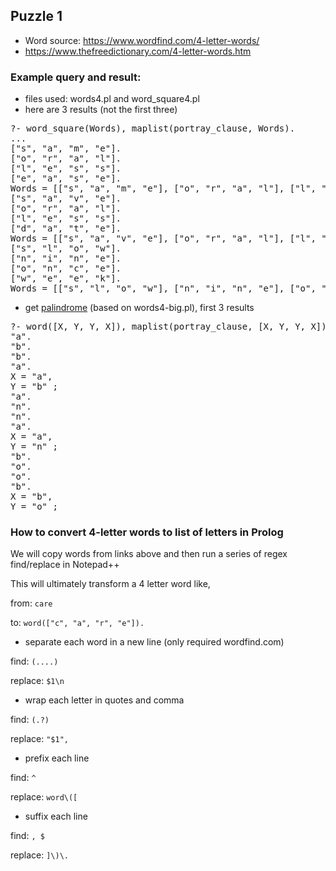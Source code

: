 ## Puzzle 1

- Word source: https://www.wordfind.com/4-letter-words/
- https://www.thefreedictionary.com/4-letter-words.htm

### Example query and result:

- files used: words4.pl and word_square4.pl
- here are 3 results (not the first three)

<pre>
?- word_square(Words), maplist(portray_clause, Words).
...
["s", "a", "m", "e"].
["o", "r", "a", "l"].
["l", "e", "s", "s"].
["e", "a", "s", "e"].
Words = [["s", "a", "m", "e"], ["o", "r", "a", "l"], ["l", "e", "s", "s"], ["e", "a", "s", "e"]] ;
["s", "a", "v", "e"].
["o", "r", "a", "l"].
["l", "e", "s", "s"].
["d", "a", "t", "e"].
Words = [["s", "a", "v", "e"], ["o", "r", "a", "l"], ["l", "e", "s", "s"], ["d", "a", "t", "e"]] ;
["s", "l", "o", "w"].
["n", "i", "n", "e"].
["o", "n", "c", "e"].
["w", "e", "e", "k"].
Words = [["s", "l", "o", "w"], ["n", "i", "n", "e"], ["o", "n", "c", "e"], ["w", "e", "e", "k"]]
</pre>

- get [palindrome](https://en.wikipedia.org/wiki/Palindrome)
(based on words4-big.pl), first 3 results

<pre>
?- word([X, Y, Y, X]), maplist(portray_clause, [X, Y, Y, X]).
"a".
"b".
"b".
"a".
X = "a",
Y = "b" ;
"a".
"n".
"n".
"a".
X = "a",
Y = "n" ;
"b".
"o".
"o".
"b".
X = "b",
Y = "o" ;
</pre>

### How to convert 4-letter words to list of letters in Prolog

We will copy words from links above and then run a series
of regex find/replace in Notepad++

This will ultimately transform a 4 letter word like,

from: `care` 

to: `word(["c", "a", "r", "e"]).`

- separate each word in a new line (only required wordfind.com)

find: `(....)`

replace: `$1\n`

- wrap each letter in quotes and comma

find: `(.?)`

replace: `"$1",` 

- prefix each line

find: `^`

replace: `word\([`

- suffix each line

find: `, $`

replace: `]\)\.`
